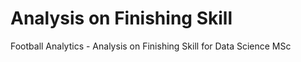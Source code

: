 # Analysis on Finishing Skill
 Football Analytics - Analysis on Finishing Skill for Data Science MSc
